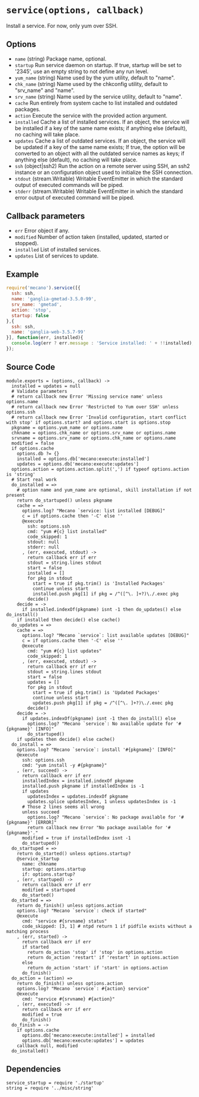 
# `service(options, callback)`

Install a service. For now, only yum over SSH.

## Options

*   `name` (string)
    Package name, optional.
*   `startup`
    Run service daemon on startup. If true, startup will be set to '2345', use
    an empty string to not define any run level.
*   `yum_name` (string)
    Name used by the yum utility, default to "name".
*   `chk_name` (string)
    Name used by the chkconfig utility, default to "srv_name" and "name".
*   `srv_name` (string)
    Name used by the service utility, default to "name".
*   `cache`
    Run entirely from system cache to list installed and outdated packages.
*   `action`
    Execute the service with the provided action argument.
*   `installed`
    Cache a list of installed services. If an object, the service will be
    installed if a key of the same name exists; if anything else (default), no
    caching will take place.
*   `updates`
    Cache a list of outdated services. If an object, the service will be updated
    if a key of the same name exists; If true, the option will be converted to
    an object with all the outdated service names as keys; if anything else
    (default), no caching will take place.
*   `ssh` (object|ssh2)
    Run the action on a remote server using SSH, an ssh2 instance or an
    configuration object used to initialize the SSH connection.
*   `stdout` (stream.Writable)
    Writable EventEmitter in which the standard output of executed commands will
    be piped.
*   `stderr` (stream.Writable)
    Writable EventEmitter in which the standard error output of executed command
    will be piped.

## Callback parameters

*   `err`
    Error object if any.
*   `modified`
    Number of action taken (installed, updated, started or stopped).
*   `installed`
    List of installed services.
*   `updates`
    List of services to update.

## Example

```js
require('mecano').service([{
  ssh: ssh,
  name: 'ganglia-gmetad-3.5.0-99',
  srv_name: 'gmetad',
  action: 'stop',
  startup: false
},{
  ssh: ssh,
  name: 'ganglia-web-3.5.7-99'
}], function(err, installed){
  console.log(err ? err.message : 'Service installed: ' + !!installed);
});
```

## Source Code

    module.exports = (options, callback) ->
      installed = updates = null
      # Validate parameters
      # return callback new Error 'Missing service name' unless options.name
      # return callback new Error 'Restricted to Yum over SSH' unless options.ssh
      # return callback new Error 'Invalid configuration, start conflict with stop' if options.start? and options.start is options.stop
      pkgname = options.yum_name or options.name
      chkname = options.chk_name or options.srv_name or options.name
      srvname = options.srv_name or options.chk_name or options.name
      modified = false
      if options.cache
        options.db ?= {}
        installed = options.db['mecano:execute:installed']
        updates = options.db['mecano:execute:updates']
      options.action = options.action.split(',') if typeof options.action is 'string'
      # Start real work
      do_installed = =>
        # option name and yum_name are optional, skill installation if not present
        return do_startuped() unless pkgname
        cache = =>
          options.log? "Mecano `service: list installed [DEBUG]"
          c = if options.cache then '-C' else ''
          @execute
            ssh: options.ssh
            cmd: "yum #{c} list installed"
            code_skipped: 1
            stdout: null
            stderr: null
          , (err, executed, stdout) ->
            return callback err if err
            stdout = string.lines stdout
            start = false
            installed = []
            for pkg in stdout
              start = true if pkg.trim() is 'Installed Packages'
              continue unless start
              installed.push pkg[1] if pkg = /^([^\. ]+?)\./.exec pkg
            decide()
        decide = ->
          if installed.indexOf(pkgname) isnt -1 then do_updates() else do_install()
        if installed then decide() else cache()
      do_updates = =>
        cache = =>
          options.log? "Mecano `service`: list available updates [DEBUG]"
          c = if options.cache then '-C' else ''
          @execute
            cmd: "yum #{c} list updates"
            code_skipped: 1
          , (err, executed, stdout) ->
            return callback err if err
            stdout = string.lines stdout
            start = false
            updates = []
            for pkg in stdout
              start = true if pkg.trim() is 'Updated Packages'
              continue unless start
              updates.push pkg[1] if pkg = /^([^\. ]+?)\./.exec pkg
            decide()
        decide = ->
          if updates.indexOf(pkgname) isnt -1 then do_install() else
            options.log? "Mecano `service`: No available update for '#{pkgname}' [INFO]"
            do_startuped()
        if updates then decide() else cache()
      do_install = =>
        options.log? "Mecano `service`: install '#{pkgname}' [INFO]"
        @execute
          ssh: options.ssh
          cmd: "yum install -y #{pkgname}"
        , (err, succeed) ->
          return callback err if err
          installedIndex = installed.indexOf pkgname
          installed.push pkgname if installedIndex is -1
          if updates
            updatesIndex = updates.indexOf pkgname
            updates.splice updatesIndex, 1 unless updatesIndex is -1
          # Those 2 lines seems all wrong
          unless succeed
            options.log? "Mecano `service`: No package available for '#{pkgname}' [ERROR]"
            return callback new Error "No package available for '#{pkgname}'."
          modified = true if installedIndex isnt -1
          do_startuped()
      do_startuped = =>
        return do_started() unless options.startup?
        @service_startup
          name: chkname
          startup: options.startup
          if: options.startup?
        , (err, startuped) ->
          return callback err if err
          modified = startuped
          do_started()
      do_started = =>
        return do_finish() unless options.action
        options.log? "Mecano `service`: check if started"
        @execute
          cmd: "service #{srvname} status"
          code_skipped: [3, 1] # ntpd return 1 if pidfile exists without a matching process
        , (err, started) ->
          return callback err if err
          if started
            return do_action 'stop' if 'stop' in options.action
            return do_action 'restart' if 'restart' in options.action
          else
            return do_action 'start' if 'start' in options.action
          do_finish()
      do_action = (action) =>
        return do_finish() unless options.action
        options.log? "Mecano `service`: #{action} service"
        @execute
          cmd: "service #{srvname} #{action}"
        , (err, executed) ->
          return callback err if err
          modified = true
          do_finish()
      do_finish = ->
        if options.cache
          options.db['mecano:execute:installed'] = installed
          options.db['mecano:execute:updates'] = updates
        callback null, modified
      do_installed()

## Dependencies

    service_startup = require './startup'
    string = require '../misc/string'
